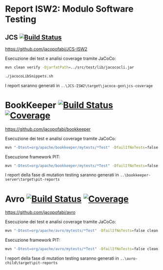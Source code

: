# Report ISW2: Modulo Software Testing

## JCS  [![Build Status](https://travis-ci.com/jacopofabi/JCS-ISW2.svg?branch=main)](https://travis-ci.com/jacopofabi/JCS-ISW2)
  https://github.com/jacopofabi/JCS-ISW2  
  
Esecuzione dei test e analisi coverage tramite JaCoCo:
```bash
mvn clean verify -DjarfatPath=../src/test/lib/jacococli.jar

./jacocoLibSnippets.sh 
```
I report saranno generati in ```..\JCS-ISW2\target\jacoco-gen\jcs-coverage```

# BookKeeper  [![Build Status](https://travis-ci.com/jacopofabi/bookkeeper.svg?branch=master)](https://travis-ci.com/jacopofabi/bookkeeper) [![Coverage](https://sonarcloud.io/api/project_badges/measure?project=jacopofabi_bookkeeper&metric=coverage)](https://sonarcloud.io/dashboard?id=jacopofabi_bookkeeper)
  https://github.com/jacopofabi/bookkeeper
  
Esecuzione dei test e analisi coverage tramite JaCoCo:
```bash
mvn "-Dtest=org/apache/bookkeeper/mytests/*Test" -DfailIfNoTests=false clean verify
```
Esecuzione framework PIT:
```bash
mvn "-Dtest=org/apache/bookkeeper/mytests/*Test" -DfailIfNoTests=false clean verify clean verify -P mutation
```
I report della fase di mutation testing saranno generati in ```..\bookkeeper-server\target\pit-reports```


# Avro [![Build Status](https://travis-ci.com/jacopofabi/avro.svg?branch=master)](https://travis-ci.com/jacopofabi/avro)  [![Coverage](https://sonarcloud.io/api/project_badges/measure?project=jacopofabi_avro&metric=coverage)](https://sonarcloud.io/dashboard?id=jacopofabi_avro)
  https://github.com/jacopofabi/avro
  
Esecuzione dei test e analisi coverage tramite JaCoCo:
```bash
mvn "-Dtest=org/apache/avro/mytests/*Test" -DfailIfNoTests=false clean verify
```
Esecuzione framework PIT:
```bash
mvn "-Dtest=org/apache/avro/mytests/*Test" -DfailIfNoTests=false clean verify -Pmutation
```
I report della fase di mutation testing saranno generati in ```..\avro-child\target\pit-reports```
